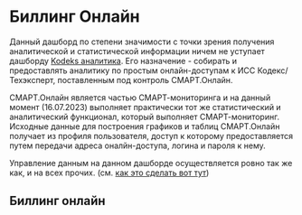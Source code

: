 # Биллинг Онлайн

Данный дашборд по степени значимости с точки зрения получения аналитической и статистической информации ничем не уступает дашборду [Kodeks аналитика](chapter-7_2.md#kodeks-аналитика).
Его назначение - собирать и предоставлять аналитику по простым онлайн-доступам к ИСС Кодекс/Техэксперт, поставленным под контроль СМАРТ.Онлайн.

СМАРТ.Онлайн является частью СМАРТ-мониторинга и на данный момент (16.07.2023) выполняет практически тот же статистический и аналитический функционал, который выполняет СМАРТ-мониторинг.
Исходные данные для построения графиков и таблиц СМАРТ.Онлайн получает из профиля пользователя, доступ к которому предоставляется путем передачи адреса оналйн-доступа, логина и пароля к нему.

Управление данным на данном дашборде осуществляется ровно так же как, и на всех прочих. (см. [как это сделать вот тут](chapter-6.md))

## Биллинг онлайн